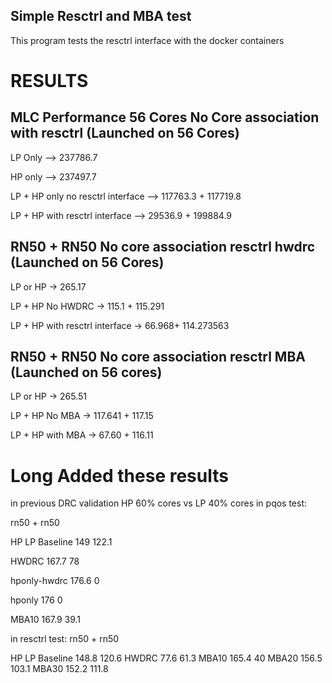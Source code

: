 ## Simple Resctrl and MBA test

This program tests the resctrl interface with the docker containers



# RESULTS

## MLC Performance 56 Cores No Core association with resctrl (Launched on 56 Cores)

LP Only --> 237786.7

HP only --> 237497.7

LP + HP only no resctrl interface --> 117763.3 + 117719.8

LP + HP with resctrl interface --> 29536.9 + 199884.9

## RN50 + RN50 No core association resctrl hwdrc (Launched on 56 Cores)

LP or HP -> 265.17

LP + HP No HWDRC -> 115.1 + 115.291

LP + HP with resctrl interface ->  66.968+ 114.273563

## RN50 + RN50 No core association resctrl MBA (Launched on 56 cores)

LP or HP -> 265.51

LP + HP No MBA -> 117.641 + 117.15

LP + HP with MBA -> 67.60 + 116.11

# Long Added these results

in previous DRC validation HP 60% cores vs LP 40% cores
in pqos test: 

rn50 + rn50 

HP	LP
Baseline	149	122.1

HWDRC	167.7	78

hponly-hwdrc	176.6	0

hponly	176	0

MBA10	167.9	39.1

in resctrl test:
rn50 + rn50 

HP	LP
Baseline	148.8	120.6
HWDRC	77.6	61.3
MBA10	165.4	40
MBA20	156.5	103.1
MBA30	152.2	111.8
